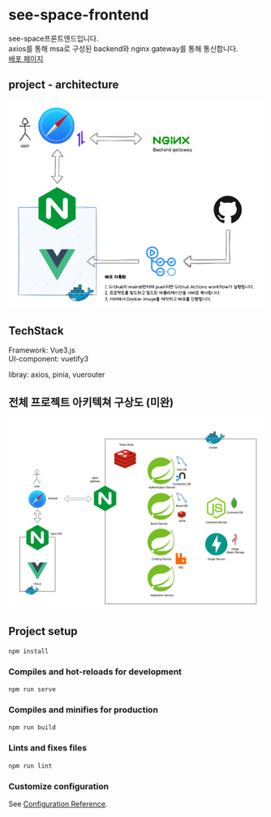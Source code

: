 # see-space-frontend
see-space프론트엔드입니다.<br>
axios를 통해 msa로 구성된 backend와 nginx gateway를 통해 통신합니다.<br>
[배포 페이지](http://iknowca.xyz:9015)


## project - architecture
![alt text](readme/image.png)

## TechStack
Framework: Vue3.js<br>
UI-component: vuetify3<br>

libray: axios, pinia, vuerouter

## 전체 프로젝트 아키텍쳐 구상도 (미완)
![alt text](readme/image-2.png)


## Project setup
```
npm install
```

### Compiles and hot-reloads for development
```
npm run serve
```

### Compiles and minifies for production
```
npm run build
```

### Lints and fixes files
```
npm run lint
```

### Customize configuration
See [Configuration Reference](https://cli.vuejs.org/config/).
